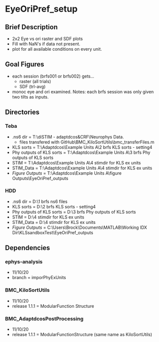 # EyeOriPref_setup

## Brief Description
- 2x2 Eye vs ori raster and SDF plots
- Fill with NaN's if data not present.
- plot for all available conditions on every unit.

## Goal Figures
- each session (brfs001 or brfs002) gets...
   - raster (all trials)
   - SDF (trl-avg)
- monoc eye and ori examined. 
Notes: each brfs session was only given two tilts as inputs.

## Directories
### Teba
- .ns6 dir                  = T:\diSTIM - adaptdcos&CRF\Neurophys Data.
    - files transfered with GitHub\BMC_KiloSortUtils\bmc_transferFiles.m
- KLS sorts                 = T:\Adaptdcos\Example Units A\2 brfs KLS sorts - setting4
- Phy outputs of KLS sorts  = T:\Adaptdcos\Example Units A\3 brfs Phy outputs of KLS sorts
- STIM                      = T:\Adaptdcos\Example Units A\4 stimdir for KLS ex units
- STIM_Data                 = T:\Adaptdcos\Example Units A\4 stimdir for KLS ex units
- *Figure Outputs*          = T:\Adaptdcos\Example Units A\figure Outputs\EyeOriPref_outputs

### HDD
- .ns6 dir                  = D:\1 brfs ns6 files
- KLS sorts                 = D:\2 brfs KLS sorts - setting4
- Phy outputs of KLS sorts  = D:\3 brfs Phy outputs of KLS sorts
- STIM                      = D:\4 stimdir for KLS ex units
- STIM_Data                 = D:\4 stimdir for KLS ex units
- *Figure Outputs*          = C:\Users\Brock\Documents\MATLAB\Working IDX Dir\KLSsandboxTest\EyeOriPref_outputs

## Dependencies
### ephys-analysis
- 11/10/20
- branch = imporPhyExUnits

### BMC_KiloSortUtils
- 11/10/20
- release 1.1.1 = ModularFunction Structure

### BMC_AdaptdcosPostProcessing
- 11/10/20
- release 1.1.1 = ModularFunctionStructure (same name as KiloSortUtils)
